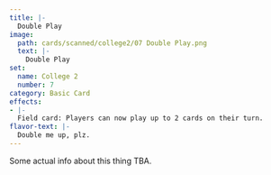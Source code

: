 ```yaml
---
title: |-
  Double Play
image: 
  path: cards/scanned/college2/07 Double Play.png
  text: |-
    Double Play
set:
  name: College 2
  number: 7
category: Basic Card
effects: 
- |-
  Field card: Players can now play up to 2 cards on their turn.
flavor-text: |-
  Double me up, plz.
---
```

Some actual info about this thing TBA.
